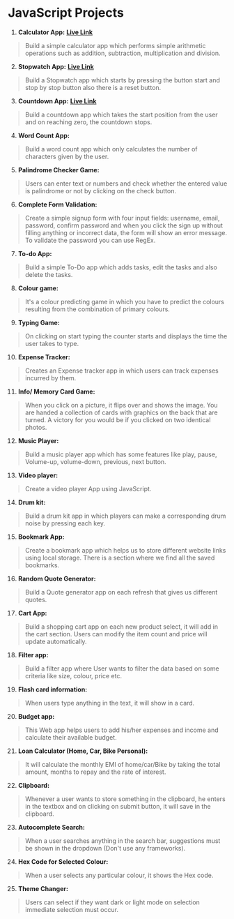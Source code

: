# JavaScript Projects

1. **Calculator App:** **[Live Link](https://dom-apps.netlify.app/01-calculator/)**
> Build a simple calculator app which performs simple arithmetic operations such as addition, subtraction, multiplication and division.
2. **Stopwatch App:** **[Live Link](https://dom-apps.netlify.app/02-stopwatch/)**
> Build a Stopwatch app which starts by pressing the button start and stop by stop button also there is a reset button.
3. **Countdown App:** **[Live Link](https://dom-apps.netlify.app/03-Countdown/)**
> Build a countdown app which takes the start position from the user and on reaching zero, the countdown stops.
4. **Word Count App:**
> Build a word count app which only calculates the number of characters given by the user.
5. **Palindrome Checker Game:**
> Users can enter text or numbers and check whether the entered value is palindrome or not by clicking on the check button.
6. **Complete Form Validation:**
> Create a simple signup form with four input fields: username, email, password, confirm password and when you click the sign up without filling anything or incorrect data, the form will show an error message. To validate the password you can use RegEx. 
7. **To-do App:**
> Build a simple To-Do app which adds tasks, edit the tasks and also delete the tasks.
8. **Colour game:**
> It's a colour predicting game in which you have to predict the colours resulting from the combination of primary colours.
9. **Typing Game:**
> On clicking on start typing the counter starts and displays the time the user takes to type.
10. **Expense Tracker:**
> Creates an Expense tracker app in which users can track expenses incurred by them.
11. **Info/ Memory Card Game:**
> When you click on a picture, it flips over and shows the image. You are handed a collection of cards with graphics on the back that are turned. A victory for you would be if you clicked on two identical photos.
12. **Music Player:**
> Build a music player app which has some features like play, pause, Volume-up, volume-down, previous, next button.
13. **Video player:**
> Create a video player App using JavaScript.
14. **Drum kit:**
> Build a drum kit app in which players can make a corresponding drum noise by pressing each key.
15. **Bookmark App:**
> Create a bookmark app which helps us to store different website links using local storage. There is a section where we find all the saved bookmarks.
16. **Random Quote Generator:**
> Build a Quote generator app on each refresh that gives us different quotes.
17. **Cart App:** 
> Build a shopping cart app on each new product select, it will add in the cart section. Users can modify the item count and price will update automatically.
18. **Filter app:**
> Build a filter app where User wants to filter the data based on some criteria like size, colour, price etc.
19. **Flash card information:**
> When users type anything in the text, it will show in a card.
20. **Budget app:**
> This Web app helps users to add his/her expenses and income and calculate their available budget.
21. **Loan Calculator (Home, Car, Bike Personal):**
> It will calculate the monthly EMI of home/car/Bike by taking the total amount, months to repay and the rate of interest.
22. **Clipboard:**
> Whenever a user wants to store something in the clipboard, he enters in the textbox and on clicking on submit button, it will save in the clipboard.
23. **Autocomplete Search:**
> When a user searches anything in the search bar, suggestions must be shown in the dropdown (Don't use any frameworks).
24. **Hex Code for Selected Colour:**
> When a user selects any particular colour, it shows the Hex code.
25. **Theme Changer:**
> Users can select if they want dark or light mode on selection immediate selection must occur.